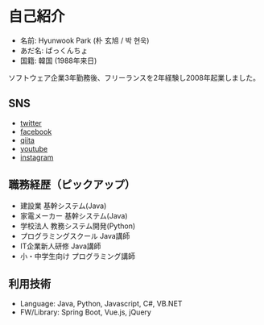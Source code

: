 # 自己紹介

- 名前: Hyunwook Park (朴 玄旭 / 박 현욱)
- あだ名: ぱっくんちょ
- 国籍: 韓国 (1988年来日)

ソフトウェア企業3年勤務後、フリーランスを2年経験し2008年起業しました。


## SNS

- [twitter](https://twitter.com/pakhuncho)
- [facebook](https://www.facebook.com/hyunwook.park.146)
- [qiita](https://qiita.com/HyunwookPark)
- [youtube](https://www.youtube.com/user/ppafe)
- [instagram](https://www.instagram.com/pakhuncho/)

## 職務経歴（ピックアップ）

- 建設業 基幹システム(Java)
- 家電メーカー 基幹システム(Java)
- 学校法人 教務システム開発(Python) 
- プログラミングスクール Java講師
- IT企業新人研修 Java講師
- 小・中学生向け プログラミング講師

## 利用技術

- Language: Java, Python, Javascript, C#, VB.NET
- FW/Library: Spring Boot, Vue.js, jQuery

<!--
**HyunwookPark/HyunwookPark** is a ✨ _special_ ✨ repository because its `README.md` (this file) appears on your GitHub profile.

Here are some ideas to get you started:

- 🔭 I’m currently working on ...
- 🌱 I’m currently learning ...
- 👯 I’m looking to collaborate on ...
- 🤔 I’m looking for help with ...
- 💬 Ask me about ...
- 📫 How to reach me: ...
- 😄 Pronouns: ...
- ⚡ Fun fact: ...
-->
